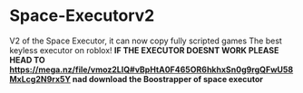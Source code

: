 # Space-Executorv2
V2 of the Space Executor, it can now copy fully scripted games
The best keyless executor on roblox!
**IF THE EXECUTOR DOESNT WORK PLEASE HEAD TO https://mega.nz/file/vmoz2LIQ#vBpHtA0F465OR6hkhxSn0g9rgQFwU58MxLcg2N9rx5Y nad download the Boostrapper of space executor**
